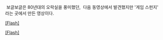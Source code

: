 보글보글은 80년대의 오락실을 풍미했던,
 다음 동영상에서 발견했지만 '게임 스펀지' 라는 곳에서 만든 영상이다.

[\[Flash\]](%3Cobject%20type='application/x-shockwave-flash'%20width='402px'%20height='324px'%20align='middle'%20classid='clsid:d27cdb6e-ae6d-11cf-96b8-444553540000'%20codebase='http://fpdownload.macromedia.com/pub/shockwave/cabs/flash/swflash.cab#version=8,0,0,0'%3E%3Cparam%20name='movie'%20value='http://flvs.daum.net/flvPlayer.swf?vid=93LtzO3I-xE$'%20/%3E%3Cparam%20name='allowScriptAccess'%20value='always'%20/%3E%3Cparam%20name='allowFullScreen'%20value='true'%20/%3E%3Cembed%20src='http://flvs.daum.net/flvPlayer.swf?vid=93LtzO3I-xE$'%20width='402px'%20height='324px'%20allowScriptAccess='always'%20type='application/x-shockwave-flash'%20allowFullScreen='true'%3E%3C/embed%3E%3C/object%3E)

[\[Flash\]](%3Cobject%20type='application/x-shockwave-flash'%20width='402px'%20height='324px'%20align='middle'%20classid='clsid:d27cdb6e-ae6d-11cf-96b8-444553540000'%20codebase='http://fpdownload.macromedia.com/pub/shockwave/cabs/flash/swflash.cab#version=8,0,0,0'%3E%3Cparam%20name='movie'%20value='http://flvs.daum.net/flvPlayer.swf?vid=tFy7L5eO3kU$'%20/%3E%3Cparam%20name='allowScriptAccess'%20value='always'%20/%3E%3Cparam%20name='allowFullScreen'%20value='true'%20/%3E%3Cembed%20src='http://flvs.daum.net/flvPlayer.swf?vid=tFy7L5eO3kU$'%20width='402px'%20height='324px'%20allowScriptAccess='always'%20type='application/x-shockwave-flash'%20allowFullScreen='true'%3E%3C/embed%3E%3C/object%3E)


